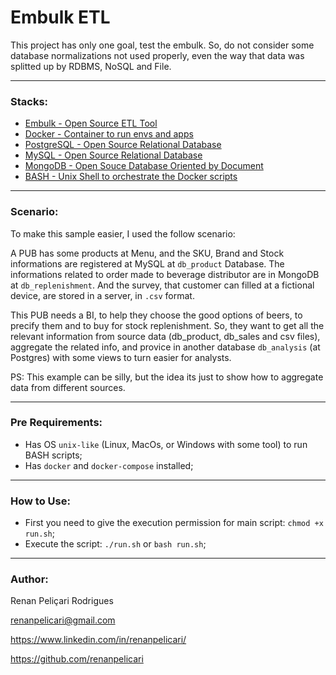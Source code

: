 # Embulk ETL

This project has only one goal, test the embulk.
So, do not consider some database normalizations not used properly, even the way that data was splitted up by RDBMS, NoSQL and File.

---

### Stacks:

* [Embulk -  Open Source ETL Tool](https://www.embulk.org/)
* [Docker - Container to run envs and apps](https://www.docker.com/)
* [PostgreSQL - Open Source Relational Database](https://www.postgresql.org/)
* [MySQL - Open Source Relational Database](https://www.mysql.com/)
* [MongoDB - Open Souce Database Oriented by Document](https://www.mongodb.com/)
* [BASH - Unix Shell to orchestrate the Docker scripts](https://en.wikipedia.org/wiki/Bash_(Unix_shell))

---

### Scenario:

To make this sample easier, I used the follow scenario:

A PUB has some products at Menu, and the SKU, Brand and Stock informations are registered at MySQL at `db_product` Database.
The informations related to order made to beverage distributor are in MongoDB at `db_replenishment`.
And the survey, that customer can filled at a fictional device, are stored in a server, in `.csv` format.

This PUB needs a BI, to help they choose the good options of beers, to precify them and to buy for stock replenishment.
So, they want to get all the relevant information from source data (db_product, db_sales and csv files), aggregate the related info, and provice in another database `db_analysis` (at Postgres) with some views to turn easier for analysts.

PS: This example can be silly, but the idea its just to show how to aggregate data from different sources.

---

### Pre Requirements:

* Has OS `unix-like` (Linux, MacOs, or Windows with some tool) to run BASH scripts;
* Has `docker` and `docker-compose` installed;

---

### How to Use:

* First you need to give the execution permission for main script: `chmod +x run.sh`;
* Execute the script: `./run.sh` or `bash run.sh`;

---

### Author:

Renan Peliçari Rodrigues

renanpelicari@gmail.com

https://www.linkedin.com/in/renanpelicari/

https://github.com/renanpelicari
